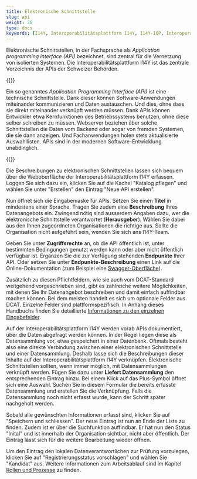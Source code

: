 ```yaml
---
title: Elektronische Schnittstelle
slug: api
weight: 30
type: docs
keywords: [I14Y, Interoperabilitätsplattform I14Y, I14Y-IOP, Interoperabilität, API, Erfassen, Erfassung, Inventar, Elektronische Schnittstellen, Application Programming Interface]
---
```


Elektronische Schnittstellen, in der Fachsprache als _Application programming interface (API)_ bezeichnet, sind zentral für die Vernetzung von isolierten Systemen. Die Interoperabilitätsplattform I14Y ist das zentrale Verzeichnis der APIs der Schweizer Behörden.  

{{<alert title="Was ist eine API?" color="info">}}

Ein so genanntes _Application Programming Interface (API)_ ist eine technische Schnittstelle. Dank dieser können Software-Anwendungen miteinander kommunizieren und Daten austauschen. Und dies, ohne dass sie direkt miteinander verknüpft werden müssen. Dank APIs können Entwickler etwa Kernfunktionen des Betriebssystems benutzen, ohne diese selber schreiben zu müssen. Webserver beziehen über solche Schnittstellen die Daten vom Backend oder sogar von fremden Systemen, die sie dann anzeigen. Und Fachanwendungen holen stets aktualisierte Auswahllisten. APIs sind in der modernen Software-Entwicklung unabdinglich. 

{{</alert>}}

Die Beschreibungen zu elektronischen Schnittstellen lassen sich bequem über die Weboberfläche der Interoperabilitätsplattform I14Y erfassen. Loggen Sie sich dazu ein, klicken Sie auf die Kachel "Katalog pflegen" und wählen Sie unter "Erstellen" den Eintrag "Neue API erstellen". 

Nun öffnet sich die Eingabemaske für APIs. Setzen Sie einen __Titel__ in mindestens einer Sprache. Tragen Sie zudem eine __Beschreibung__ Ihres Datenangebots ein. Zwingend nötig sind ausserdem Angaben dazu, wer die elektronische Schnittstelle verantwortet (__Herausgeber__). Wählen Sie dabei aus den Ihnen zugeordneten Organisationen die richtige aus. Sollte die Organisation nicht aufgeführt sein, wenden Sie sich ans I14Y-Team. 

Geben Sie unter __Zugriffsrechte__ an, ob die API öffentlich ist, unter bestimmten Bedingungen genutzt werden kann oder aber nicht öffentlich verfügbar ist. Ergänzen Sie die zur Verfügung stehenden __Endpunkte__ Ihrer API. <!-- Verwenden Sie hier die Basis-URL. Laut DCAT müsste dies aus dem Web erreichbar sein. Wir verzichten darauf, da das nicht Sinn macht. -->Oder setzen Sie unter __Endpunkte-Beschreibung__ einen Link auf die Online-Dokumentation (zum Beispiel eine [Swagger-Oberfläche](/handbook/de/glossar#swagger)).

Zusätzlich zu diesen Pflichtfeldern, wie sie auch vom DCAT-Standard weitgehend vorgeschrieben sind, gibt es zahlreiche weitere Möglichkeiten, mit denen Sie Ihr Datenangebot beschreiben und damit einfach auffindbar machen können. Bei dem meisten handelt es sich um optionale Felder aus DCAT. Einzelne Felder sind plattformspezifisch. In Anhang dieses Handbuchs finden Sie detaillierte [Informationen zu den einzelnen Eingabefelder](/handbook/de/anhang/eingabefelder#elektronische-schnittstelle).

Auf der Interoperabilitätsplattform I14Y werden vorab APIs dokumentiert, über die Daten abgefragt werden können. In der Regel liegen diese als Datensammlung vor, etwa gespeichert in einer Datenbank. Oftmals besteht also eine direkte Verbindung zwischen einer elektronischen Schnittstelle und einer Datensammlung. Deshalb lasse sich die Beschreibungen dieser Inhalte auf der Interoperabilitätsplattform I14Y verknüpfen. Elektronische Schnittstellen sollten, wenn immer möglich, mit Datensammlungen verknüpft werden. Fügen Sie dazu unter __Liefert Datensammlung__ den  entsprechenden Eintrag hinzu. Bei einem Klick auf das Plus-Symbol öffnet sich eine Auswahl. Suchen Sie in diesem Formular die bereits erfasste Datensammlung und erstellen Sie die Verknüpfung. Falls die Datensammlung noch nicht erfasst wurde, kann der Schritt später nachgeholt werden.  

Sobald alle gewünschten Informationen erfasst sind, klicken Sie auf "Speichern und schliessen". Der neue Eintrag ist nun an Ende der Liste zu finden. Zudem ist er über die Suchfunktion auffindbar. Er hat nun den Status "Inital" und ist innerhalb der Organisation sichtbar, nicht aber öffentlich. Der Einträg lässt sich für die weitere Bearbeitung wieder öffnen. 

Um den Eintrag den lokalen Datenverantwortlichen zur Prüfung vorzulegen, klicken Sie auf "Registrierungsstatus vorschlagen" und wählen Sie "Kandidat" aus. Weitere Informationen zum Arbeitsablauf sind im Kapitel [Rollen und Prozesse](/handbook/de/gouvernanz/workflow/) zu finden.  
